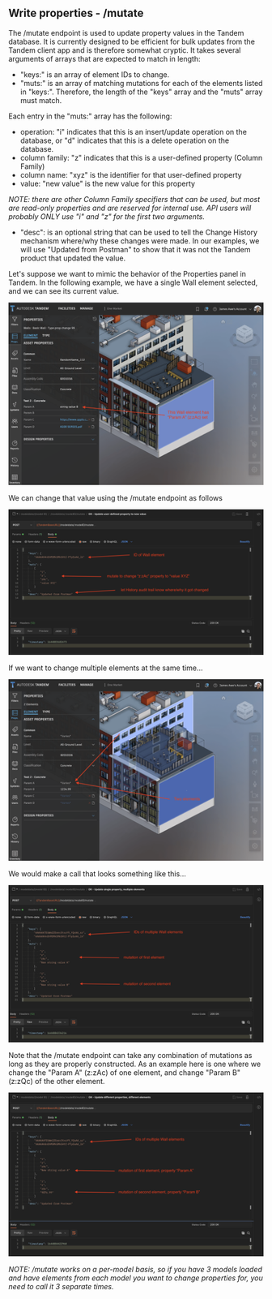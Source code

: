 ## Write properties - /mutate

The /mutate endpoint is used to update property values in the Tandem database.  It is currently designed to be efficient for bulk updates from the Tandem client app and is therefore somewhat cryptic.  It takes several arguments of arrays that are expected to match in length:

- "keys:" is an array of element IDs to change.  
- "muts:" is an array of matching mutations for each of the elements listed in "keys:". Therefore, the length of the "keys" array and the "muts" array must match.  

Each entry in the "muts:" array has the following:  
- operation: "i" indicates that this is an insert/update operation on the database, or "d" indicates that this is a delete operation on the database.  
- column family: "z" indicates that this is a user-defined property (Column Family)  
- column name: "xyz" is the identifier for that user-defined property  
- value: "new value" is the new value for this property  

_NOTE: there are other Column Family specifiers that can be used, but most are read-only properties and are reserved for internal use. API users will probably ONLY use "i" and "z" for the first two arguments._

- "desc": is an optional string that can be used to tell the Change History mechanism where/why these changes were made.  In our examples, we will use "Updated from Postman" to show that it was not the Tandem product that updated the value.

Let's suppose we want to mimic the behavior of the Properties panel in Tandem.  In the following example, we have a single Wall element selected, and we can see its current value.

![Mutate_01](./img/mutate_01.png)

We can change that value using the /mutate endpoint as follows

![Mutate_02](./img/mutate_02.png)

If we want to change multiple elements at the same time...

![Mutate_03](./img/mutate_03.png)

We would make a call that looks something like this...

![Mutate_04](./img/mutate_04.png)

Note that the /mutate endpoint can take any combination of mutations as long as they are properly constructed.  As an example here is one where we change the "Param A" (z:zAc) of one element, and change "Param B" (z:zQc) of the other element.

![Mutate_05](./img/mutate_05.png)

_NOTE: /mutate works on a per-model basis, so if you have 3 models loaded and have elements from each model you want to change properties for, you need to call it 3 separate times._
